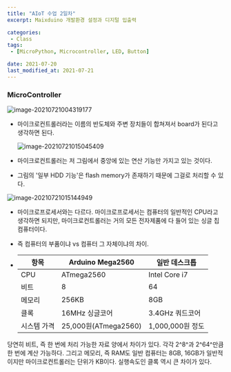 ```yaml
---
title: "AIoT 수업 2일차"
excerpt: Maixduino 개발환경 설정과 디지털 입출력

categories:
 - Class
tags:
 - [MicroPython, Microcontroller, LED, Button]

date: 2021-07-20
last_modified_at: 2021-07-21
---
```

### MicroController

![image-20210721004319177](C:\Users\ndhyu\AppData\Roaming\Typora\typora-user-images\image-20210721004319177.png)

- 마이크로컨트롤러라는 이름의 반도체와 주변 장치들이 합쳐져서 board가 된다고 생각하면 된다.

  ![image-20210721015045409](C:\Users\ndhyu\AppData\Roaming\Typora\typora-user-images\image-20210721015045409.png)

- 마이크로컨트롤러는 저 그림에서 중앙에 있는 연산 기능만 가지고 있는 것이다.
- 그림의 '일부 HDD 기능'은 flash memory가 존재하기 때문에 그걸로 처리할 수 있다.

![image-20210721015144949](C:\Users\ndhyu\AppData\Roaming\Typora\typora-user-images\image-20210721015144949.png)

- 마이크로프로세서와는 다르다. 마이크로프로세서는 컴퓨터의 일반적인 CPU라고 생각하면 되지만, 마이크로컨트롤러는 거의 모든 전자제품에 다 들어 있는 싱글 칩 컴퓨터이다. 

- 즉 컴퓨터의 부품이냐 vs 컴퓨터 그 자체이냐의 차이.

- | 항목        | Arduino Mega2560     | 일반 데스크톱    |
  | ----------- | -------------------- | ---------------- |
  | CPU         | ATmega2560           | Intel Core i7    |
  | 비트        | 8                    | 64               |
  | 메모리      | 256KB                | 8GB              |
  | 클록        | 16MHz 싱글코어       | 3.4GHz 쿼드코어  |
  | 시스템 가격 | 25,000원(ATmega2560) | 1,000,000원 정도 |

당연히 비트, 즉 한 번에 처리 가능한 자료 양에서 차이가 있다. 각각 2^8^과 2^64^만큼 한 번에 계산 가능하다. 그리고 메모리, 즉 RAM도 일반 컴퓨터는 8GB, 16GB가 일반적이지만 마이크로컨트롤러는 단위가 KB이다. 실행속도인 클록 역시 큰 차이가 있다.

